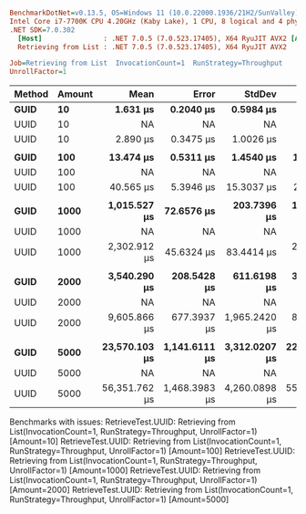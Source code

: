 ``` ini

BenchmarkDotNet=v0.13.5, OS=Windows 11 (10.0.22000.1936/21H2/SunValley)
Intel Core i7-7700K CPU 4.20GHz (Kaby Lake), 1 CPU, 8 logical and 4 physical cores
.NET SDK=7.0.302
  [Host]               : .NET 7.0.5 (7.0.523.17405), X64 RyuJIT AVX2 [AttachedDebugger]
  Retrieving from List : .NET 7.0.5 (7.0.523.17405), X64 RyuJIT AVX2

Job=Retrieving from List  InvocationCount=1  RunStrategy=Throughput  
UnrollFactor=1  

```
| Method | Amount |          Mean |         Error |        StdDev |        Median | Ratio | RatioSD |
|------- |------- |--------------:|--------------:|--------------:|--------------:|------:|--------:|
|   **GUID** |     **10** |      **1.631 μs** |     **0.2040 μs** |     **0.5984 μs** |      **1.700 μs** |  **0.63** |    **0.30** |
|   UUID |     10 |            NA |            NA |            NA |            NA |     ? |       ? |
|   UUID |     10 |      2.890 μs |     0.3475 μs |     1.0026 μs |      3.050 μs |  1.00 |    0.00 |
|        |        |               |               |               |               |       |         |
|   **GUID** |    **100** |     **13.474 μs** |     **0.5311 μs** |     **1.4540 μs** |     **13.100 μs** |  **0.37** |    **0.12** |
|   UUID |    100 |            NA |            NA |            NA |            NA |     ? |       ? |
|   UUID |    100 |     40.565 μs |     5.3946 μs |    15.3037 μs |     29.700 μs |  1.00 |    0.00 |
|        |        |               |               |               |               |       |         |
|   **GUID** |   **1000** |  **1,015.527 μs** |    **72.6576 μs** |   **203.7396 μs** |  **1,024.800 μs** |  **0.48** |    **0.07** |
|   UUID |   1000 |            NA |            NA |            NA |            NA |     ? |       ? |
|   UUID |   1000 |  2,302.912 μs |    45.6324 μs |    83.4414 μs |  2,281.200 μs |  1.00 |    0.00 |
|        |        |               |               |               |               |       |         |
|   **GUID** |   **2000** |  **3,540.290 μs** |   **208.5428 μs** |   **611.6198 μs** |  **3,230.300 μs** |  **0.38** |    **0.07** |
|   UUID |   2000 |            NA |            NA |            NA |            NA |     ? |       ? |
|   UUID |   2000 |  9,605.866 μs |   677.3937 μs | 1,965.2420 μs |  8,551.250 μs |  1.00 |    0.00 |
|        |        |               |               |               |               |       |         |
|   **GUID** |   **5000** | **23,570.103 μs** | **1,141.6111 μs** | **3,312.0207 μs** | **22,911.900 μs** |  **0.42** |    **0.06** |
|   UUID |   5000 |            NA |            NA |            NA |            NA |     ? |       ? |
|   UUID |   5000 | 56,351.762 μs | 1,468.3983 μs | 4,260.0898 μs | 55,993.600 μs |  1.00 |    0.00 |

Benchmarks with issues:
  RetrieveTest.UUID: Retrieving from List(InvocationCount=1, RunStrategy=Throughput, UnrollFactor=1) [Amount=10]
  RetrieveTest.UUID: Retrieving from List(InvocationCount=1, RunStrategy=Throughput, UnrollFactor=1) [Amount=100]
  RetrieveTest.UUID: Retrieving from List(InvocationCount=1, RunStrategy=Throughput, UnrollFactor=1) [Amount=1000]
  RetrieveTest.UUID: Retrieving from List(InvocationCount=1, RunStrategy=Throughput, UnrollFactor=1) [Amount=2000]
  RetrieveTest.UUID: Retrieving from List(InvocationCount=1, RunStrategy=Throughput, UnrollFactor=1) [Amount=5000]
